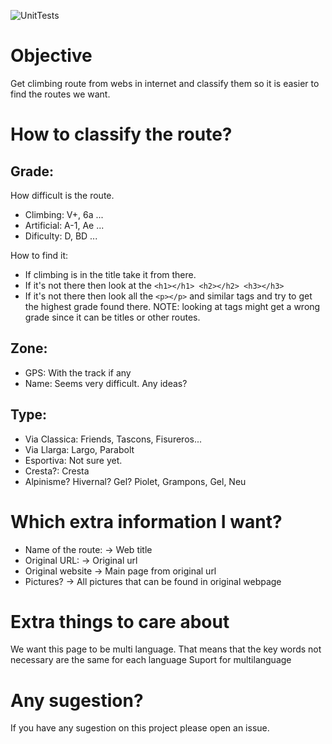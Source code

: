 ![UnitTests](https://github.com/acocauab/climbinghub/workflows/UnitTests/badge.svg)

Objective
=========

Get climbing route from webs in internet and classify them so it is easier to
find the routes we want.

How to classify the route?
==========================

Grade:
------
How difficult is the route.
  
- Climbing: V+, 6a ...
- Artificial: A-1, Ae ...
- Dificulty: D, BD ...


How to find it:
- If climbing is in the title take it from there.
- If it's not there then look at the `<h1></h1> <h2></h2> <h3></h3>`
- If it's not there then look all the `<p></p>` and similar tags and try to get
  the highest grade found there. NOTE: looking at <a> tags might get a wrong 
  grade since it can be titles or other routes.

Zone:
-----

  - GPS: With the track if any
  - Name: Seems very difficult. Any ideas?

Type:
-----

  - Via Classica: Friends, Tascons, Fisureros...
  - Via Llarga: Largo, Parabolt
  - Esportiva: Not sure yet.
  - Cresta?: Cresta
  - Alpinisme? Hivernal? Gel? Piolet, Grampons, Gel, Neu

Which extra information I want?
===============================

- Name of the route: -> Web title
- Original URL: -> Original url
- Original website -> Main page from original url
- Pictures? -> All pictures that can be found in original webpage

Extra things to care about
==========================

We want this page to be multi language.
That means that the key words not necessary are the same for each language
Suport for multilanguage

Any sugestion?
==============

If you have any sugestion on this project please open an issue.


